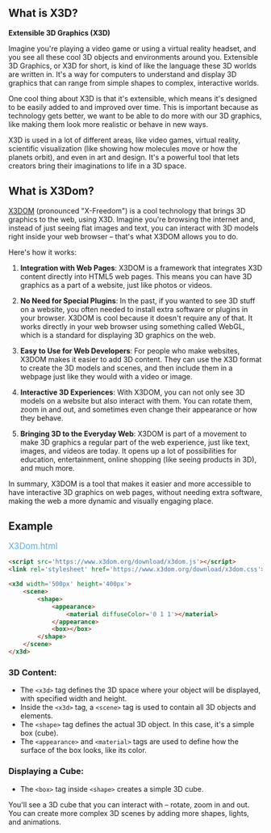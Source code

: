 ## What is X3D?

**Extensible 3D Graphics (X3D)**

Imagine you're playing a video game or using a virtual reality headset, and you see all these cool 3D objects and environments around you. Extensible 3D Graphics, or X3D for short, is kind of like the language these 3D worlds are written in. It's a way for computers to understand and display 3D graphics that can range from simple shapes to complex, interactive worlds.

One cool thing about X3D is that it's extensible, which means it's designed to be easily added to and improved over time. This is important because as technology gets better, we want to be able to do more with our 3D graphics, like making them look more realistic or behave in new ways.

X3D is used in a lot of different areas, like video games, virtual reality, scientific visualization (like showing how molecules move or how the planets orbit), and even in art and design. It's a powerful tool that lets creators bring their imaginations to life in a 3D space.

## What is X3Dom?

[X3DOM](https://github.com/x3dom/x3dom) (pronounced "X-Freedom") is a cool technology that brings 3D graphics to the web, using X3D. Imagine you're browsing the internet and, instead of just seeing flat images and text, you can interact with 3D models right inside your web browser – that's what X3DOM allows you to do.

Here's how it works:

1. **Integration with Web Pages**: X3DOM is a framework that integrates X3D content directly into HTML5 web pages. This means you can have 3D graphics as a part of a website, just like photos or videos.

2. **No Need for Special Plugins**: In the past, if you wanted to see 3D stuff on a website, you often needed to install extra software or plugins in your browser. X3DOM is cool because it doesn't require any of that. It works directly in your web browser using something called WebGL, which is a standard for displaying 3D graphics on the web.

3. **Easy to Use for Web Developers**: For people who make websites, X3DOM makes it easier to add 3D content. They can use the X3D format to create the 3D models and scenes, and then include them in a webpage just like they would with a video or image.

4. **Interactive 3D Experiences**: With X3DOM, you can not only see 3D models on a website but also interact with them. You can rotate them, zoom in and out, and sometimes even change their appearance or how they behave.

5. **Bringing 3D to the Everyday Web**: X3DOM is part of a movement to make 3D graphics a regular part of the web experience, just like text, images, and videos are today. It opens up a lot of possibilities for education, entertainment, online shopping (like seeing products in 3D), and much more.

In summary, X3DOM is a tool that makes it easier and more accessible to have interactive 3D graphics on web pages, without needing extra software, making the web a more dynamic and visually engaging place.

## Example

<span style="color:#59acf3;font-size:larger;">X3Dom.html</span>

```html
<script src='https://www.x3dom.org/download/x3dom.js'></script>
<link rel='stylesheet' href='https://www.x3dom.org/download/x3dom.css'></link>
```

```html
<x3d width='500px' height='400px'>
    <scene>
        <shape>
            <appearance>
                <material diffuseColor='0 1 1'></material>
            </appearance>
            <box></box>
        </shape>
    </scene>
</x3d>
```

### 3D Content:

- The `<x3d>` tag defines the 3D space where your object will be displayed, with specified width and height.
- Inside the `<x3d>` tag, a `<scene>` tag is used to contain all 3D objects and elements.
- The `<shape>` tag defines the actual 3D object. In this case, it's a simple box (cube).
- The `<appearance>` and `<material>` tags are used to define how the surface of the box looks, like its color.

### Displaying a Cube:

- The `<box>` tag inside `<shape>` creates a simple 3D cube.

You'll see a 3D cube that you can interact with – rotate, zoom in and out. You can create more complex 3D scenes by adding more shapes, lights, and animations.

<br>
